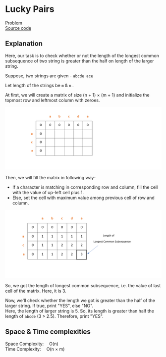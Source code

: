 # Lucky Pairs

[Problem](https://github.com/dscnsec/DSC-NSEC-Algorithms/blob/master/7.%20Dynamic%20Programming/lucky_pairs/lucky_pairs.md)  
[Source code](https://github.com/dscnsec/DSC-NSEC-Algorithms/blob/master/7.%20Dynamic%20Programming/lucky_pairs/%5BCPP%5Dlucky_pairs_csubhradipta.cpp)

## Explanation

Here, our task is to check whether or not the length of the longest common subsequence of two string is greater than the half on length of the larger string.  

Suppose, two strings are given - 
`abcde ace`

Let length of the strings be `m` &amp; `n` . 
 
At first, we will create a matrix of size (n + 1) × (m + 1) and initialize the topmost row and leftmost column with zeroes.

![lp1](images/lp1.png)

Then, we will fill the matrix in following way-
- If a character is matching in corresponding row and column, fill the cell with the value of up-left cell plus 1.
- Else, set the cell with maximum value among previous cell of row and column.

![lp2](images/lp2.png)

So, we got the length of longest common subsequence, i.e. the value of last cell of the matrix. Here, it is 3.

Now, we'll check whether the length we got is greater than the half of the larger string. If true, print "YES", else "NO".  
Here, the length of larger string is 5. So, its length is greater than half the length of `abcde` (3 > 2.5). Therefore, print "YES".

## Space & Time complexities

Space Complexity:  O(n)  
Time Complexity:  O(n × m)
